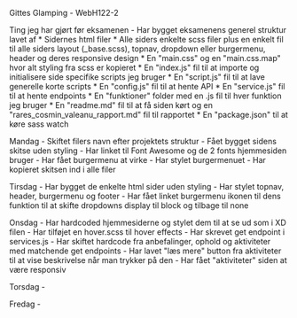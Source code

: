 Gittes Glamping - WebH122-2



Ting jeg har gjørt før eksamenen
    - Har bygget eksamenens generel struktur lavet af 
        * Sidernes html filer 
        * Alle siders enkelte scss filer plus en enkelt fil til alle siders layout (_base.scss), topnav, dropdown eller burgermenu, header og deres responsive design
        * En "main.css" og en "main.css.map" hvor alt styling fra scss er kopieret
        * En "index.js" fil til at importe og initialisere side specifike scripts jeg bruger
        * En "script.js" fil til at lave generelle korte scripts
        * En "config.js" fil til at hente API
        * En "service.js" fil til at hente endpoints
        * En "funktioner" folder med en .js fil til hver funktion jeg bruger
        * En "readme.md" fil til at få siden kørt og en "rares_cosmin_valeanu_rapport.md" fil til rapportet
        * En "package.json" til at køre sass watch

Mandag
    - Skiftet filers navn efter projektets struktur
    - Fået bygget sidens skitse uden styling
    - Har linket til Font Awesome og de 2 fonts hjemmesiden bruger
    - Har fået burgermenu at virke
    - Har stylet burgermenuet
    - Har kopieret skitsen ind i alle filer

Tirsdag
    - Har bygget de enkelte html sider uden styling
    - Har stylet topnav, header, burgermenu og footer
    - Har fået linket burgermenu ikonen til dens funktion til at skifte dropdowns display til block og tilbage til none
    

Onsdag
    - Har hardcoded hjemmesiderne og stylet dem til at se ud som i XD filen
    - Har tilføjet en hover.scss til hover effects
    - Har skrevet get endpoint i services.js
    - Har skiftet hardcode fra anbefalinger, ophold og aktiviteter med matchende get endpoints
    - Har lavet "læs mere" button fra aktiviteter til at vise beskrivelse når man trykker på den
    - Har fået "aktiviteter" siden at være responsiv

Torsdag
    -

Fredag
    -